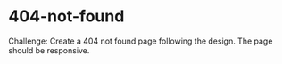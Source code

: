 # 404-not-found
Challenge: Create a 404 not found page following the design. The page should be responsive.
